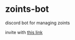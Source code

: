 # zoints-bot
discord bot for managing zoints

invite with [this link](https://discord.com/oauth2/authorize?client_id=758380161220476929&scope=bot&permissions=322624)
